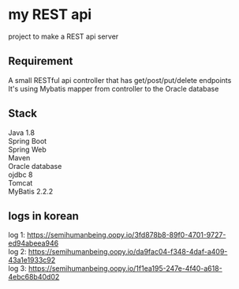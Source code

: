 # my REST api
project to make a REST api server

## Requirement
A small RESTful api controller that has get/post/put/delete endpoints<br>
It's using Mybatis mapper from controller to the Oracle database<br>

## Stack
Java 1.8<br>
Spring Boot<br>
Spring Web<br>
Maven<br>
Oracle database<br>
ojdbc 8<br>
Tomcat<br>
MyBatis 2.2.2<br>

## logs in korean
log 1: https://semihumanbeing.oopy.io/3fd878b8-89f0-4701-9727-ed94abeea946<br>
log 2: https://semihumanbeing.oopy.io/da9fac04-f348-4daf-a409-43a1e1933c92<br>
log 3: https://semihumanbeing.oopy.io/1f1ea195-247e-4f40-a618-4ebc68b40d02<br>

